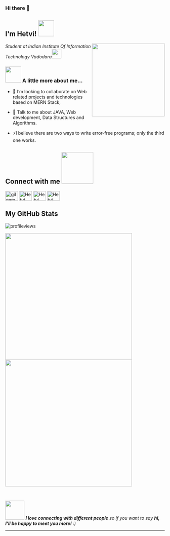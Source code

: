 ### Hi there 👋

<h2> I'm Hetvi! <img src="https://media.giphy.com/media/mGcNjsfWAjY5AEZNw6/giphy.gif" width="50"></h2>
<img align='right' src="https://media.giphy.com/media/ieyl9zmCjO4b4t6qoY/giphy.gif" width="230">
<p><em>Student at Indian Institute Of Information Technology Vadodara<img src="https://media.giphy.com/media/fYSnHlufseco8Fh93Z/giphy.gif" width="30">
</em></p>


### <img src="https://media.giphy.com/media/VgCDAzcKvsR6OM0uWg/giphy.gif" width="50"> A little more about me...  
<!-- <h2> About Me <img src = "https://media0.giphy.com/media/KDDpcKigbfFpnejZs6/giphy.gif?cid=ecf05e47oy6f4zjs8g1qoiystc56cu7r9tb8a1fe76e05oty&rid=giphy.gif" width = 100px></h2> -->

<!-- <img width="55%" align="right" alt="Github" src="https://raw.githubusercontent.com/onimur/.github/master/.resources/git-header.svg" /> -->


- 🌱  I’m looking to collaborate on Web related projects and technologies based on MERN Stack,

- 💬 Talk to me about JAVA, Web development, Data Structures and Algorithms.

- ⚡I believe there are two ways to write error-free programs; only the third one works.
<h2> Connect with me <img src='https://raw.githubusercontent.com/ShahriarShafin/ShahriarShafin/main/Assets/handshake.gif' width="100px"> </h2>
<!-- <a href = 'https://www.github.com/HetviSoni'> <img width = '32px' align= 'center' src="https://raw.githubusercontent.com/rahulbanerjee26/githubAboutMeGenerator/main/icons/github.svg"/></a> -->
<a href="https://www.codechef.com/users/hetvi_soni" target="blank"><img align="center" src="https://cdn.jsdelivr.net/npm/simple-icons@3.1.0/icons/codechef.svg" alt="gilgamesh152" height="30" width="40" /></a>
<a href="https://www.linkedin.com/in/hetvi-soni-46a99b1b6/" target="blank"><img align="center" src="https://raw.githubusercontent.com/rahuldkjain/github-profile-readme-generator/master/src/images/icons/Social/linked-in-alt.svg" alt="Hetvi Soni" height="30" width="40" /></a>
<a href="https://www.hackerrank.com/Hetvi_Soni" target="blank"><img align="center" src="https://raw.githubusercontent.com/rahuldkjain/github-profile-readme-generator/master/src/images/icons/Social/hackerrank.svg" alt="Hetvi Soni" height="30" width="40" /></a>
<a href="https://leetcode.com/hetvi_soni/" target="blank"><img align="center" src="https://raw.githubusercontent.com/rahuldkjain/github-profile-readme-generator/master/src/images/icons/Social/leet-code.svg" alt="Hetvi Soni" height="30" width="40" /></a>
<!-- <a href="discordapp.com/users/Hetvi#7529" target="blank"><img align="center" src="https://raw.githubusercontent.com/rahuldkjain/github-profile-readme-generator/master/src/images/icons/Social/discord.svg" alt="Hetvi Soni" height="30" width="40" /></a> -->
</p>

<h2> My GitHub Stats </h2>
<p align="left"> <img src="https://komarev.com/ghpvc/?username=HetviSoni&label=Profile%20views&color=0e75b6&style=flat" alt="profileviews" /> </p>
<!-- <img src='https://media1.giphy.com/media/du3J3cXyzhj75IOgvA/giphy.gif?cid=ecf05e47x2g034i9pzwtzzsd3xgg2w9nr94t4tflbbgo3008&rid=giphy.gif' width='32px'>  -->
<p>  
  <img src = "https://github-readme-stats.vercel.app/api?username=HetviSoni&show_icons=true&theme=dark&hide_border=true" width = 400>
  <img src = "https://github-readme-streak-stats.herokuapp.com/?user=HetviSoni&theme=dark&hide_border=true" width = 400>
  
 </p></h2>
<br>

<img src="https://media.giphy.com/media/LnQjpWaON8nhr21vNW/giphy.gif" width="60"> <em><b>I love connecting with different people</b> so if you want to say <b>hi, I'll be happy to meet you more!</b> :)</em>

---

</p>




